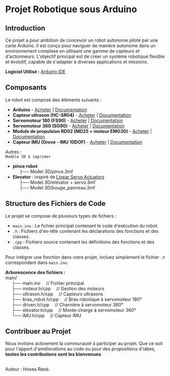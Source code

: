 # Projet Robotique sous Arduino

## Introduction
Ce projet a pour ambition de concevoir un robot autonome piloté par une carte Arduino. Il est conçu pour naviguer de manière autonome dans un environnement complexe en utilisant une gamme de capteurs et d'actionneurs. L'objectif principal est de créer un système robotique flexible et évolutif, capable de s'adapter à diverses applications et missions.

**Logiciel Utilisé :** [Arduino IDE](https://www.arduino.cc/en/software)
## Composants
Le robot est composé des éléments suivants :
- **Arduino** - [Acheter](https://www.gotronic.fr/art-carte-joy-it-2560-r3-25502.htm) | [Documentation](https://docs.arduino.cc/#:~:text=Arduino%20Documentation%201%20Hardware%20The%20vital%20pieces%20of,to%20program%20with%20Arduino%2C%20including%20library%20documentation.%20)
- **Capteur ultrason (HC-SR04)** - [Acheter](https://www.gotronic.fr/art-module-a-detection-us-hc-sr04a-27740.htm) | [Documentation](https://www.hwlibre.com/fr/hc-sr04/)
- **Servomoteur 180 (FS90)** - [Acheter](https://www.gotronic.fr/art-servomoteur-analogique-miniature-fs90-25826.htm) | [Documentation]()
- **Servomoteur 360 (SG90)** - [Acheter](https://www.amazon.fr/servomoteur-sg90/s?k=servomoteur+sg90) | [Documentation](https://arduino-france.site/ultrason-hc-sr04/)
- **Module de propulsion RD02 (MD25 + moteur EMG30)** - [Acheter](https://www.gotronic.fr/art-module-de-propulsion-rd02-11565.htm) | [Documentation](http://www.robot-electronics.co.uk/htm/md25tech.htm)
- **Capteur IMU (Grove - IMU 10DOF)** - [Acheter](https://wiki.seeedstudio.com/Grove-IMU_10DOF/) | [Documentation](https://wiki.seeedstudio.com/Grove-IMU_10DOF/)

Autres :  
`Modèle 3D à imprimer`
- **pince robot**\
&ensp;&ensp;&ensp;├── Model 3D/pince.3mf
- **Elevator** : inspiré de [Linear Servo Actuators](https://www.thingiverse.com/thing:3170748)\
&ensp;&ensp;&ensp;├── Model 3D/elevator + servo.3mf\
&ensp;&ensp;&ensp;├── Model 3D/bouge_panneau.3mf

## Structure des Fichiers de Code
Le projet se compose de plusieurs types de fichiers :
- `main.ino` : Le fichier principal contenant le code d'exécution du robot.
- `.h` : Fichiers d'en-tête contenant les déclarations des fonctions et des classes.
- `.cpp` : Fichiers source contenant les définitions des fonctions et des classes.

Pour intégrer une fonction dans votre projet, incluez simplement le fichier `.h` correspondant dans `main.ino`.

**Arborescence des fichiers :**\
main/\
&ensp;&ensp;&ensp;├── main.ino &emsp;// Fichier principal\
&ensp;&ensp;&ensp;├── moteur.h/cpp &emsp;// Gestion des moteurs\
&ensp;&ensp;&ensp;├── ultrason.h/cpp &emsp;// Capteurs ultrasons\
&ensp;&ensp;&ensp;├── bras_robot.h/cpp &emsp;// Bras robotique à servomoteur 180°\
&ensp;&ensp;&ensp;├── driven.h/cpp &emsp;// Charnière à servomoteur 360°\
&ensp;&ensp;&ensp;├── elevator.h/cpp &emsp;// Monte-charge à servomoteur 360°\
&ensp;&ensp;&ensp;└── IMU.h/cpp &emsp;// Capteur IMU

## Contribuer au Projet
Nous invitons activement la communauté à participer au projet. Que ce soit pour l'apport d'améliorations au code ou pour des propositions d'idées, **toutes les contributions sont les bienvenues**.


##
Auteur : Hosea Rand.
